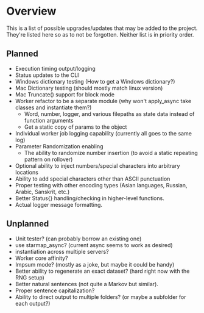 # Overview
This is a list of possible upgrades/updates that may be added to the project.  They're listed here so as to not be forgotten.  Neither list is in priority order.

## Planned
- Execution timing output/logging
- Status updates to the CLI
- Windows dictionary testing (How to get a Windows dictionary?)
- Mac Dictionary testing (should mostly match linux version)
- Mac Truncate() support for block mode
- Worker refactor to be a separate module (why won't apply_async take classes and instantiate them?)
  - Word, number, logger, and various filepaths as state data instead of function arguments
  - Get a static copy of params to the object
- Individual worker job logging capability (currently all goes to the same log)
- Parameter Randomization enabling
  - The ability to randomize number insertion (to avoid a static repeating pattern on rollover)
- Optional ability to inject numbers/special characters into arbitrary locations
- Ability to add special characters other than ASCII punctuation 
- Proper testing with other encoding types (Asian languages, Russian, Arabic, Sanskrit, etc.)
- Better Status{} handling/checking in higher-level functions.
- Actual logger message formatting.

## Unplanned
- Unit tester? (can probably borrow an existing one)
- use starmap_async? (current async seems to work as desired)
- instantiation across multiple servers?
- Worker core affinity?
- Impsum mode? (mostly as a joke, but maybe it could be handy)
- Better ability to regenerate an exact dataset? (hard right now with the RNG setup)
- Better natural sentences (not quite a Markov but similar).
- Proper sentence capitalization?
- Ability to direct output to multiple folders? (or maybe a subfolder for each output?)
